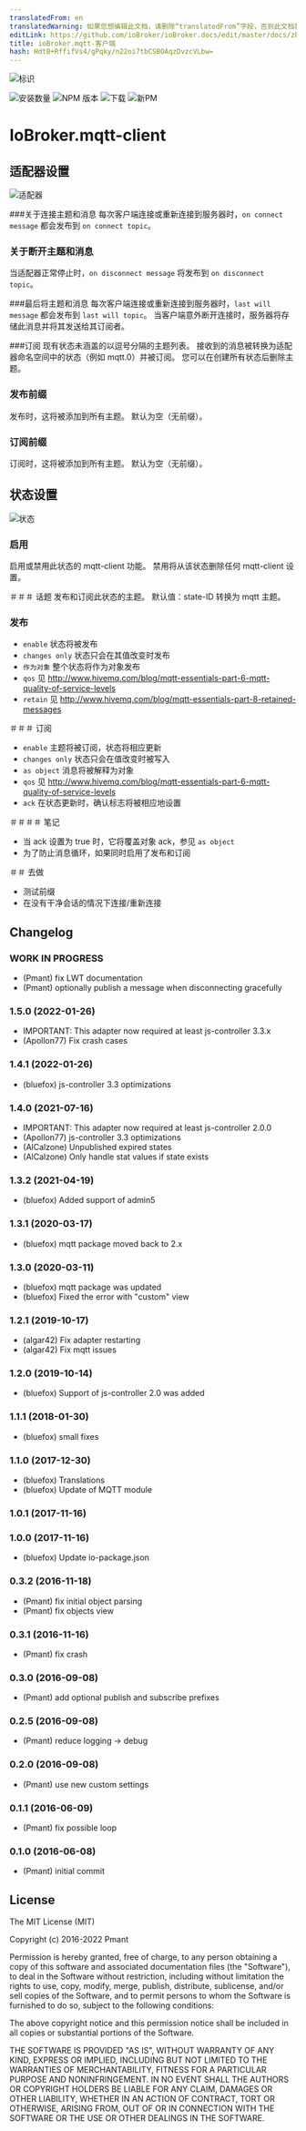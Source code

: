 ```yaml
---
translatedFrom: en
translatedWarning: 如果您想编辑此文档，请删除“translatedFrom”字段，否则此文档将再次自动翻译
editLink: https://github.com/ioBroker/ioBroker.docs/edit/master/docs/zh-cn/adapterref/iobroker.mqtt-client/README.md
title: ioBroker.mqtt-客户端
hash: HdtB+RffifVs4/gPqky/n22oi7tbCSBOAqzDvzcVLbw=
---
```

![标识](../../../en/adapterref/iobroker.mqtt-client/admin/mqtt-client.png)

![安装数量](http://iobroker.live/badges/mqtt-client-stable.svg)
![NPM 版本](http://img.shields.io/npm/v/iobroker.mqtt-client.svg)
![下载](https://img.shields.io/npm/dm/iobroker.mqtt-client.svg)
![新PM](https://nodei.co/npm/iobroker.mqtt-client.png?downloads=true)

# IoBroker.mqtt-client
## 适配器设置
![适配器](../../../en/adapterref/iobroker.mqtt-client/img/settings.png)

###关于连接主题和消息
每次客户端连接或重新连接到服务器时，```on connect message``` 都会发布到 ```on connect topic```。

### 关于断开主题和消息
当适配器正常停止时，```on disconnect message``` 将发布到 ```on disconnect topic```。

###最后将主题和消息
每次客户端连接或重新连接到服务器时，```last will message``` 都会发布到 ```last will topic```。
当客户端意外断开连接时，服务器将存储此消息并将其发送给其订阅者。

###订阅
现有状态未涵盖的以逗号分隔的主题列表。
接收到的消息被转换为适配器命名空间中的状态（例如 mqtt.0）并被订阅。
您可以在创建所有状态后删除主题。

### 发布前缀
发布时，这将被添加到所有主题。
默认为空（无前缀）。

### 订阅前缀
订阅时，这将被添加到所有主题。
默认为空（无前缀）。

## 状态设置
![状态](../../../en/adapterref/iobroker.mqtt-client/img/dialog.png)

### 启用
启用或禁用此状态的 mqtt-client 功能。
禁用将从该状态删除任何 mqtt-client 设置。

＃＃＃ 话题
发布和订阅此状态的主题。
默认值：state-ID 转换为 mqtt 主题。

### 发布
* ```enable``` 状态将被发布
* ```changes only``` 状态只会在其值改变时发布
* ```作为对象``` 整个状态将作为对象发布
* ```qos``` 见 <http://www.hivemq.com/blog/mqtt-essentials-part-6-mqtt-quality-of-service-levels>
* ```retain``` 见 <http://www.hivemq.com/blog/mqtt-essentials-part-8-retained-messages>

＃＃＃ 订阅
* ```enable``` 主题将被订阅，状态将相应更新
* ```changes only``` 状态只会在值改变时被写入
* ```as object``` 消息将被解释为对象
* ```qos``` 见 <http://www.hivemq.com/blog/mqtt-essentials-part-6-mqtt-quality-of-service-levels>
* ```ack``` 在状态更新时，确认标志将被相应地设置

＃＃＃＃ 笔记
* 当 ack 设置为 true 时，它将覆盖对象 ack，参见 ```as object```
* 为了防止消息循环，如果同时启用了发布和订阅

＃＃ 去做
* 测试前缀
* 在没有干净会话的情况下连接/重新连接

<!-- 下一个版本的占位符（在行首）：

### __工作进行中__ -->

## Changelog
### __WORK IN PROGRESS__
* (Pmant) fix LWT documentation
* (Pmant) optionally publish a message when disconnecting gracefully

### 1.5.0 (2022-01-26)
* IMPORTANT: This adapter now required at least js-controller 3.3.x
* (Apollon77) Fix crash cases

### 1.4.1 (2022-01-26)
* (bluefox) js-controller 3.3 optimizations

### 1.4.0 (2021-07-16)
* IMPORTANT: This adapter now required at least js-controller 2.0.0
* (Apollon77) js-controller 3.3 optimizations
* (AlCalzone) Unpublished expired states
* (AlCalzone) Only handle stat values if state exists

### 1.3.2 (2021-04-19)
* (bluefox) Added support of admin5

### 1.3.1 (2020-03-17)
* (bluefox) mqtt package moved back to 2.x

### 1.3.0 (2020-03-11)
* (bluefox) mqtt package was updated
* (bluefox) Fixed the error with "custom" view

### 1.2.1 (2019-10-17)
* (algar42) Fix adapter restarting
* (algar42) Fix mqtt issues

### 1.2.0 (2019-10-14)
* (bluefox) Support of js-controller 2.0 was added

### 1.1.1 (2018-01-30)
* (bluefox) small fixes

### 1.1.0 (2017-12-30)
* (bluefox) Translations
* (bluefox) Update of MQTT module

### 1.0.1 (2017-11-16)

### 1.0.0 (2017-11-16)
* (bluefox) Update io-package.json

### 0.3.2 (2016-11-18)
* (Pmant) fix initial object parsing
* (Pmant) fix objects view

### 0.3.1 (2016-11-16)
* (Pmant) fix crash

### 0.3.0 (2016-09-08)
* (Pmant) add optional publish and subscribe prefixes

### 0.2.5 (2016-09-08)
* (Pmant) reduce logging -> debug

### 0.2.0 (2016-09-08)
* (Pmant) use new custom settings

### 0.1.1 (2016-06-09)
* (Pmant) fix possible loop

### 0.1.0 (2016-06-08)
* (Pmant) initial commit

## License
The MIT License (MIT)

Copyright (c) 2016-2022 Pmant

Permission is hereby granted, free of charge, to any person obtaining a copy
of this software and associated documentation files (the "Software"), to deal
in the Software without restriction, including without limitation the rights
to use, copy, modify, merge, publish, distribute, sublicense, and/or sell
copies of the Software, and to permit persons to whom the Software is
furnished to do so, subject to the following conditions:

The above copyright notice and this permission notice shall be included in
all copies or substantial portions of the Software.

THE SOFTWARE IS PROVIDED "AS IS", WITHOUT WARRANTY OF ANY KIND, EXPRESS OR
IMPLIED, INCLUDING BUT NOT LIMITED TO THE WARRANTIES OF MERCHANTABILITY,
FITNESS FOR A PARTICULAR PURPOSE AND NONINFRINGEMENT. IN NO EVENT SHALL THE
AUTHORS OR COPYRIGHT HOLDERS BE LIABLE FOR ANY CLAIM, DAMAGES OR OTHER
LIABILITY, WHETHER IN AN ACTION OF CONTRACT, TORT OR OTHERWISE, ARISING FROM,
OUT OF OR IN CONNECTION WITH THE SOFTWARE OR THE USE OR OTHER DEALINGS IN
THE SOFTWARE.